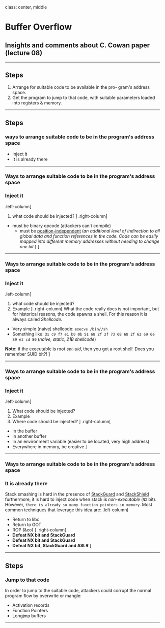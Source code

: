 class: center, middle

# Buffer Overflow
## Insights and comments about C. Cowan paper (lecture 08)

---

## Steps

1. Arrange for suitable code to be available in the pro-
gram's address space.
2. Get the program to jump to that code, with suitable
parameters loaded into registers & memory.

---

## Steps
### ways to arrange suitable code to be in the program's address space

* Inject it
* It is already there

---

### Ways to arrange suitable code to be in the program's address space
### Inject it

.left-column[
1. what code should be injected?
]
.right-column[
  - must be binary opcode (attackers can't compile)
	- must be
[position-independent](http://eli.thegreenplace.net/2011/11/03/position-independent-code-pic-in-shared-libraries/)
(*an additional level of indirection to all global data and function
references in the code. Code can be easily mapped into different memory addresses without
needing to change one bit.*)
]

---

### Ways to arrange suitable code to be in the program's address space
### Inject it

.left-column[
1. what code should be injected?
2. Example
]
.right-column[
What the code really does is not important, but for historical
reasons, the code spawns a shell.
For this reason it is always called *Shellcode*.
- Very simple (naive) shellcode: `execve /bin//sh`
- Something like: `31 c9 f7 e1 b0 0b 51 68 2f 2f 73 68 68 2f 62 69 6e 89 e3 cd 80`
(*naive, static, 21B shellcode*)

**Note:** if the executable is root *set-uid*, then you got a root
shell! Does you remember SUID bit?!
]

---

### Ways to arrange suitable code to be in the program's address space
### Inject it

.left-column[
1. What code should be injected?
2. Example
3. Where code should be injected?
]
.right-column[
- In the buffer
- In another buffer
- In an environment variable (easier to be located, very high address)
- Everywhere in memory, be creative
]

---

### Ways to arrange suitable code to be in the program's address space
### It is already there
Stack smashing is hard in the presence of
[StackGuard](https://www.usenix.org/legacy/publications/library/proceedings/sec98/full_papers/cowan/cowan.pdf)
and [StackShield](http://www.angelfire.com/sk/stackshield/)
furthermore, it is hard to inject code when stack is *non-executable*
(`NX` bit).
However, `there is already so many function pointers in memory`.
Most common techniques that leverage this idea are:
.left-column[
- Return to libc
- Return to GOT
- ROP (&co)
]
.right-column[
- **Defeat NX bit and StackGuard**
- **Defeat NX bit and StackGuard**
- **Defeat NX bit, StackGuard and ASLR**
]

---

## Steps
### Jump to that code

In order to jump to the suitable code, attackers could corrupt the
normal program flow by overwrite or mangle:

- Activation records
- Function Pointers
- Longjmp buffers

---
